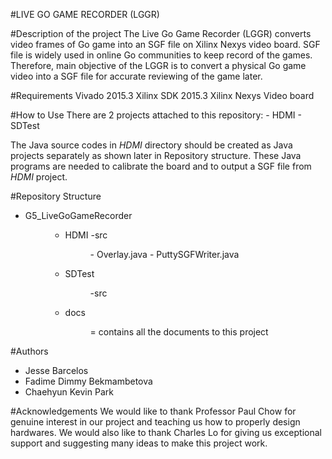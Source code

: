 #LIVE GO GAME RECORDER (LGGR)

#Description of the project
	The Live Go Game Recorder (LGGR) converts video frames of Go game into an SGF file on Xilinx Nexys video board. SGF file is widely used in online Go communities to keep record of the games. Therefore, main objective of the LGGR is to convert a physical Go game video into a SGF file for accurate reviewing of the game later.

#Requirements
	Vivado 2015.3
	Xilinx SDK 2015.3
	Xilinx Nexys Video board

#How to Use
   There are 2 projects attached to this repository:
      - HDMI                  <project dir>
      - SDTest                <project dir>

   The Java source codes in *HDMI* directory should be created as Java projects separately as shown later in Repository structure.
   These Java programs are needed to calibrate the board and to output a SGF file from *HDMI* project.

#Repository Structure
- G5_LiveGoGameRecorder <dir>
   - HDMI <project dir>
      -src <dir>
         - Overlay.java
         - PuttySGFWriter.java
   - SDTest <dir>
      -src <dir>
   - docs <dir> = contains all the documents to this project

#Authors
- Jesse Barcelos
- Fadime Dimmy Bekmambetova
- Chaehyun Kevin Park

#Acknowledgements
We would like to thank Professor Paul Chow for genuine interest in our project and teaching us how to properly design hardwares. We would also like to thank Charles Lo for giving us exceptional support and suggesting many ideas to make this project work. 
